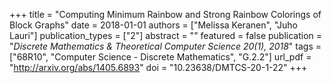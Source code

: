 +++
title = "Computing Minimum Rainbow and Strong Rainbow Colorings of Block Graphs"
date = 2018-01-01
authors = ["Melissa Keranen", "Juho Lauri"]
publication_types = ["2"]
abstract = ""
featured = false
publication = "*Discrete Mathematics & Theoretical Computer Science 20(1), 2018*"
tags = ["68R10", "Computer Science - Discrete Mathematics", "G.2.2"]
url_pdf = "http://arxiv.org/abs/1405.6893"
doi = "10.23638/DMTCS-20-1-22"
+++

